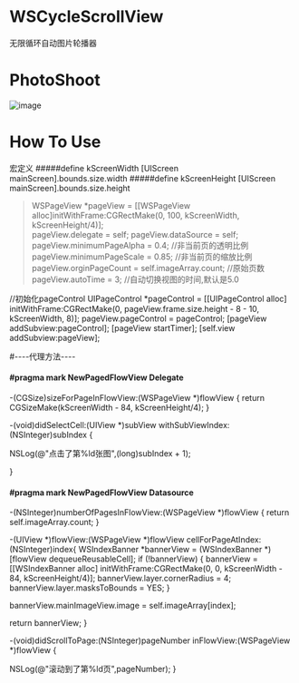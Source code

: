 # WSCycleScrollView
无限循环自动图片轮播器


# PhotoShoot
![image](https://github.com/Zws-China/WSCycleScrollView/blob/master/WSCycleScrollView/WSCycleScrollView/scroll.gif)


# How To Use
宏定义
#####define kScreenWidth [UIScreen mainScreen].bounds.size.width
#####define kScreenHeight [UIScreen mainScreen].bounds.size.height  


> WSPageView *pageView = [[WSPageView alloc]initWithFrame:CGRectMake(0, 100, kScreenWidth, kScreenHeight/4)];  
> pageView.delegate = self;
> pageView.dataSource = self;
> pageView.minimumPageAlpha = 0.4;   //非当前页的透明比例
> pageView.minimumPageScale = 0.85;  //非当前页的缩放比例
> pageView.orginPageCount = self.imageArray.count; //原始页数
> pageView.autoTime = 3;    //自动切换视图的时间,默认是5.0

//初始化pageControl
UIPageControl *pageControl = [[UIPageControl alloc] initWithFrame:CGRectMake(0, pageView.frame.size.height - 8 - 10, kScreenWidth, 8)];
pageView.pageControl = pageControl;
[pageView addSubview:pageControl];
[pageView startTimer];
[self.view addSubview:pageView];



#----代理方法----
#### #pragma mark NewPagedFlowView Delegate
-(CGSize)sizeForPageInFlowView:(WSPageView *)flowView {
return CGSizeMake(kScreenWidth - 84, kScreenHeight/4);
}

-(void)didSelectCell:(UIView *)subView withSubViewIndex:(NSInteger)subIndex {

NSLog(@"点击了第%ld张图",(long)subIndex + 1);

}

#### #pragma mark NewPagedFlowView Datasource
-(NSInteger)numberOfPagesInFlowView:(WSPageView *)flowView {
return self.imageArray.count;
}

-(UIView *)flowView:(WSPageView *)flowView cellForPageAtIndex:(NSInteger)index{
WSIndexBanner *bannerView = (WSIndexBanner *)[flowView dequeueReusableCell];
if (!bannerView) {
bannerView = [[WSIndexBanner alloc] initWithFrame:CGRectMake(0, 0, kScreenWidth - 84, kScreenHeight/4)];
bannerView.layer.cornerRadius = 4;
bannerView.layer.masksToBounds = YES;
}

bannerView.mainImageView.image = self.imageArray[index];

return bannerView;
}

-(void)didScrollToPage:(NSInteger)pageNumber inFlowView:(WSPageView *)flowView {

NSLog(@"滚动到了第%ld页",pageNumber);
}
